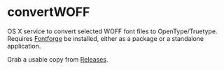 # convertWOFF
OS X service to convert selected WOFF font files to OpenType/Truetype. Requires [Fontforge](https://fontforge.github.io) be installed, 
either as a package or a standalone application.  

Grab a usable copy from [Releases](../../releases).
